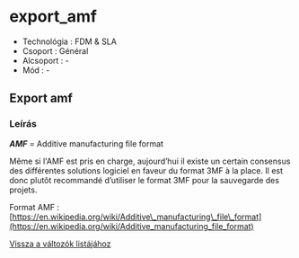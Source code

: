 # export\_amf

* Technológia : FDM & SLA
* Csoport : Général
* Alcsoport : -
* Mód :  -

## Export amf

### Leírás

_**AMF**_ = Additive manufacturing file format

Même si l'AMF est pris en charge, aujourd’hui il existe un certain consensus des différentes solutions logiciel en faveur du format 3MF à la place. Il est donc plutôt recommandé d’utiliser le format 3MF pour la sauvegarde des projets.

Format AMF : [https://en.wikipedia.org/wiki/Additive\_manufacturing\_file\_format](https://en.wikipedia.org/wiki/Additive_manufacturing_file_format)

[Vissza a változók listájához](../../variable_list)

